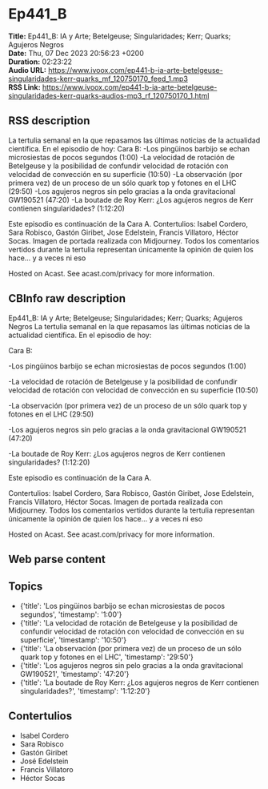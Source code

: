 # Ep441_B  
**Title:** Ep441_B: IA y Arte; Betelgeuse; Singularidades; Kerr; Quarks; Agujeros Negros  
**Date:** Thu, 07 Dec 2023 20:56:23 +0200  
**Duration:** 02:23:22  
**Audio URL:** https://www.ivoox.com/ep441-b-ia-arte-betelgeuse-singularidades-kerr-quarks_mf_120750170_feed_1.mp3  
**RSS Link:** https://www.ivoox.com/ep441-b-ia-arte-betelgeuse-singularidades-kerr-quarks-audios-mp3_rf_120750170_1.html  

## RSS description
La tertulia semanal en la que repasamos las últimas noticias de la actualidad científica. En el episodio de hoy:
Cara B:
-Los pingüinos barbijo se echan microsiestas de pocos segundos (1:00)
-La velocidad de rotación de Betelgeuse y la posibilidad de confundir velocidad de rotación con velocidad de convección en su superficie (10:50)
-La observación (por primera vez) de un proceso de un sólo quark top y fotones en el LHC (29:50)
-Los agujeros negros sin pelo gracias a la onda gravitacional GW190521 (47:20)
-La boutade de Roy Kerr: ¿Los agujeros negros de Kerr contienen singularidades? (1:12:20)

Este episodio es continuación de la Cara A.
Contertulios: Isabel Cordero, Sara Robisco, Gastón Giribet, Jose Edelstein, Francis Villatoro, Héctor Socas. Imagen de portada realizada con Midjourney. Todos los comentarios vertidos durante la tertulia representan únicamente la opinión de quien los hace... y a veces ni eso


 Hosted on Acast. See acast.com/privacy for more information.

## CBInfo raw description
Ep441_B: IA y Arte; Betelgeuse; Singularidades; Kerr; Quarks; Agujeros Negros
La tertulia semanal en la que repasamos las últimas noticias de la actualidad científica. En el episodio de hoy:

Cara B:

-Los pingüinos barbijo se echan microsiestas de pocos segundos (1:00)

-La velocidad de rotación de Betelgeuse y la posibilidad de confundir velocidad de rotación con velocidad de convección en su superficie (10:50)

-La observación (por primera vez) de un proceso de un sólo quark top y fotones en el LHC (29:50)

-Los agujeros negros sin pelo gracias a la onda gravitacional GW190521 (47:20)

-La boutade de Roy Kerr: ¿Los agujeros negros de Kerr contienen singularidades? (1:12:20)



Este episodio es continuación de la Cara A.

Contertulios: Isabel Cordero, Sara Robisco, Gastón Giribet, Jose Edelstein, Francis Villatoro, Héctor Socas. Imagen de portada realizada con Midjourney. Todos los comentarios vertidos durante la tertulia representan únicamente la opinión de quien los hace... y a veces ni eso





 Hosted on Acast. See acast.com/privacy for more information.




## Web parse content


## Topics
- {'title': 'Los pingüinos barbijo se echan microsiestas de pocos segundos', 'timestamp': '1:00'}
- {'title': 'La velocidad de rotación de Betelgeuse y la posibilidad de confundir velocidad de rotación con velocidad de convección en su superficie', 'timestamp': '10:50'}
- {'title': 'La observación (por primera vez) de un proceso de un sólo quark top y fotones en el LHC', 'timestamp': '29:50'}
- {'title': 'Los agujeros negros sin pelo gracias a la onda gravitacional GW190521', 'timestamp': '47:20'}
- {'title': 'La boutade de Roy Kerr: ¿Los agujeros negros de Kerr contienen singularidades?', 'timestamp': '1:12:20'}
## Contertulios
- Isabel Cordero
- Sara Robisco
- Gastón Giribet
- José Edelstein
- Francis Villatoro
- Héctor Socas